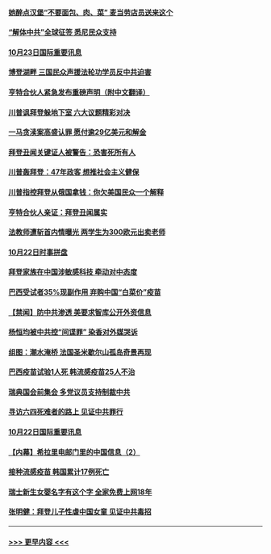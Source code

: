 #### [她醉点汉堡“不要面包、肉、菜” 麦当劳店员送来这个](../pages/prog202/a102969929.md?t=10232051) 
#### [“解体中共”全球征签 悉尼民众支持](../pages/prog202/a102969860.md?t=10232051) 
#### [10月23日国际重要讯息](../pages/prog202/a102969843.md?t=10232051) 
#### [博登湖畔 三国民众声援法轮功学员反中共迫害](../pages/prog202/a102969803.md?t=10232051) 
#### [亨特合伙人紧急发布重磅声明（附中文翻译）](../pages/prog202/a102969696.md?t=10232051) 
#### [川普讽拜登躲地下室 六大议题精彩对决](../pages/prog202/a102969686.md?t=10232051) 
#### [一马贪渎案高盛认罪 愿付逾29亿美元和解金](../pages/prog202/a102969633.md?t=10232051) 
#### [拜登丑闻关键证人被警告：恐害死所有人](../pages/prog202/a102969609.md?t=10232051) 
#### [川普轰拜登：47年政客 想推社会主义健保](../pages/prog202/a102969552.md?t=10232051) 
#### [川普指控拜登从俄国拿钱：你欠美国民众一个解释](../pages/prog202/a102969519.md?t=10232051) 
#### [亨特合伙人亲证：拜登丑闻属实](../pages/prog202/a102969499.md?t=10232051) 
#### [法教师遭斩首内情曝光 两学生为300欧元出卖老师](../pages/prog202/a102969373.md?t=10232051) 
#### [10月22日时事拼盘](../pages/prog202/a102969352.md?t=10232051) 
#### [拜登家族在中国涉敏感科技 牵动对中态度](../pages/prog202/a102969302.md?t=10232051) 
#### [巴西受试者35%现副作用 弃购中国“白菜价”疫苗](../pages/prog202/a102969254.md?t=10232051) 
#### [【禁闻】防中共渗透 美要求智库公开外资信息](../pages/prog202/a102969291.md?t=10232051) 
#### [杨恒均被中共控“间谍罪” 染香对外媒哭诉](../pages/prog202/a102969190.md?t=10232051) 
#### [组图：潮水淹桥 法国圣米歇尔山孤岛奇景再现](../pages/prog202/a102969099.md?t=10232051) 
#### [巴西疫苗试验1人死 韩流感疫苗25人不治](../pages/prog202/a102969172.md?t=10232051) 
#### [瑞典国会前集会 多党议员支持制裁中共](../pages/prog202/a102969147.md?t=10232051) 
#### [寻访六四死难者的路上 见证中共罪行](../pages/prog202/a102968976.md?t=10232051) 
#### [10月22日国际重要讯息](../pages/prog202/a102968967.md?t=10232051) 
#### [【内幕】希拉里电邮门里的中国信息（2）](../pages/prog202/a102968934.md?t=10232051) 
#### [接种流感疫苗 韩国累计17例死亡](../pages/prog202/a102968847.md?t=10232051) 
#### [瑞士新生女婴名字有这个字 全家免费上网18年](../pages/prog202/a102968817.md?t=10232051) 
#### [张明健：拜登儿子性虐中国女童 见证中共毒招](../pages/prog202/a102968769.md?t=10232051) 

----
#### [ >>> 更早内容 <<< ](../indexes/prog202-earlier.md)
